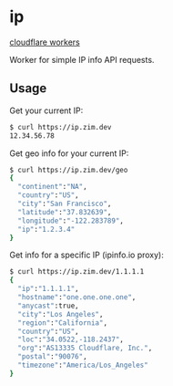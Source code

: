 # ip

[cloudflare workers](../../)

Worker for simple IP info API requests.

## Usage

Get your current IP:

```sh
$ curl https://ip.zim.dev
12.34.56.78
```

Get geo info for your current IP:

```sh
$ curl https://ip.zim.dev/geo
{
  "continent":"NA",
  "country":"US",
  "city":"San Francisco",
  "latitude":"37.832639",
  "longitude":"-122.283789",
  "ip":"1.2.3.4"
}
```

Get info for a specific IP (ipinfo.io proxy):

```sh
$ curl https://ip.zim.dev/1.1.1.1
{
  "ip":"1.1.1.1",
  "hostname":"one.one.one.one",
  "anycast":true,
  "city":"Los Angeles",
  "region":"California",
  "country":"US",
  "loc":"34.0522,-118.2437",
  "org":"AS13335 Cloudflare, Inc.",
  "postal":"90076",
  "timezone":"America/Los_Angeles"
}
```
